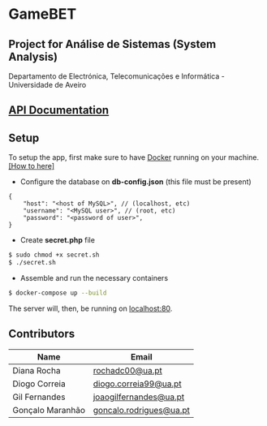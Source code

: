 # GameBET

## Project for Análise de Sistemas (System Analysis)

Departamento de Electrónica, Telecomunicações e Informática - Universidade de Aveiro

## [API Documentation](app/api/README.md)

## Setup
To setup the app, first make sure to have [Docker](https://www.docker.com/) running on your machine. [[How to here]](https://www.digitalocean.com/community/tutorials/how-to-install-and-use-docker-on-ubuntu-18-04)


- Configure the database on **db-config.json** (this file must be present)
```json5
{
    "host": "<host of MySQL>", // (localhost, etc)
    "username": "<MySQL user>", // (root, etc)
    "password": "<password of user>",
}
```

- Create **secret.php** file
```bash
$ sudo chmod +x secret.sh
$ ./secret.sh
```

- Assemble and run the necessary containers
```bash
$ docker-compose up --build
```

The server will, then, be running on [localhost:80](http://localhost:80).

## Contributors
| Name | Email |   
|------|-------|
| Diana Rocha | rochadc00@ua.pt |
| Diogo Correia | diogo.correia99@ua.pt |
| Gil Fernandes | joaogilfernandes@ua.pt |
| Gonçalo Maranhão | goncalo.rodrigues@ua.pt |